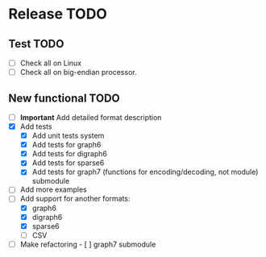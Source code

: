# Release TODO

## Test TODO
- [ ] Check all on Linux
- [ ] Check all on big-endian processor.

## New functional TODO
- [ ] **Important** Add detailed format description
- [X] Add tests
    - [X] Add unit tests system
    - [X] Add tests for graph6
    - [X] Add tests for digraph6
    - [X] Add tests for sparse6
    - [X] Add tests for graph7 (functions for encoding/decoding, not module) submodule
- [ ] Add more examples
- [ ] Add support for another formats:
    - [X] graph6
    - [X] digraph6
    - [X] sparse6
    - [ ] CSV
- [ ] Make refactoring
        - [ ] graph7 submodule
